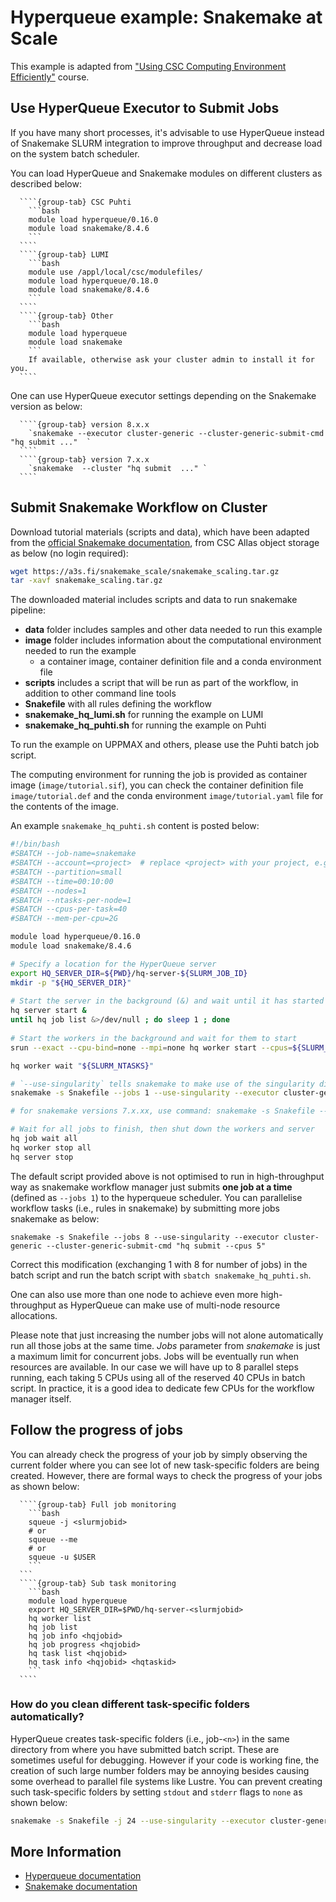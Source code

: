 # Hyperqueue example: Snakemake at Scale 

This example is adapted from ["Using CSC Computing Environment Efficiently"](https://csc-training.github.io/csc-env-eff/) course.

## Use HyperQueue Executor to Submit Jobs

If you have many short processes, it's advisable to use HyperQueue instead of Snakemake SLURM integration to improve throughput and decrease 
load on the system batch scheduler.

You can load HyperQueue and Snakemake modules on different clusters as described below:

`````{tabs}
  ````{group-tab} CSC Puhti
    ```bash
    module load hyperqueue/0.16.0
    module load snakemake/8.4.6
    ```
  ````
  ````{group-tab} LUMI
    ```bash
    module use /appl/local/csc/modulefiles/
    module load hyperqueue/0.18.0
    module load snakemake/8.4.6
    ```
  ````
  ````{group-tab} Other
    ```bash
    module load hyperqueue
    module load snakemake
    ```
    If available, otherwise ask your cluster admin to install it for you.
  ````
`````

One can use HyperQueue executor settings depending on the Snakemake version as below:

`````{tabs}
  ````{group-tab} version 8.x.x
    `snakemake --executor cluster-generic --cluster-generic-submit-cmd "hq submit ..."  `
  ````
  ````{group-tab} version 7.x.x
    `snakemake  --cluster "hq submit  ..." `
  ````
`````


## Submit Snakemake Workflow on Cluster

Download tutorial materials (scripts and data), which have been adapted from the 
[official Snakemake documentation](https://snakemake.readthedocs.io/en/v6.6.1/executor_tutorial/google_lifesciences.html), 
from CSC Allas object storage as below (no login required):

```bash
wget https://a3s.fi/snakemake_scale/snakemake_scaling.tar.gz
tar -xavf snakemake_scaling.tar.gz
```

The downloaded material includes scripts and data to run snakemake pipeline:

- **data** folder includes samples and other data needed to run this example 
- **image** folder includes information about the computational environment needed to run the example
  - a container image, container definition file and a conda environment file
- **scripts** includes a script that will be run as part of the workflow, in addition to other command line tools  
- **Snakefile**  with all rules defining the workflow
- **snakemake_hq_lumi.sh** for running the example on LUMI
- **snakemake_hq_puhti.sh** for running the example on Puhti

To run the example on UPPMAX and others, please use the Puhti batch job script.

The computing environment for running the job is provided as container image (`image/tutorial.sif`), you can check the container definition file `image/tutorial.def` and the conda environment `image/tutorial.yaml` file for the contents of the image.

An example `snakemake_hq_puhti.sh` content is posted below:

```bash 
#!/bin/bash
#SBATCH --job-name=snakemake
#SBATCH --account=<project>  # replace <project> with your project, e.g. for CSC: project_2001234
#SBATCH --partition=small
#SBATCH --time=00:10:00
#SBATCH --nodes=1
#SBATCH --ntasks-per-node=1
#SBATCH --cpus-per-task=40
#SBATCH --mem-per-cpu=2G

module load hyperqueue/0.16.0
module load snakemake/8.4.6

# Specify a location for the HyperQueue server
export HQ_SERVER_DIR=${PWD}/hq-server-${SLURM_JOB_ID}
mkdir -p "${HQ_SERVER_DIR}"
 
# Start the server in the background (&) and wait until it has started
hq server start &
until hq job list &>/dev/null ; do sleep 1 ; done
 
# Start the workers in the background and wait for them to start
srun --exact --cpu-bind=none --mpi=none hq worker start --cpus=${SLURM_CPUS_PER_TASK} &

hq worker wait "${SLURM_NTASKS}"

# `--use-singularity` tells snakemake to make use of the singularity directive in the snakefile (line 4)
snakemake -s Snakefile --jobs 1 --use-singularity --executor cluster-generic --cluster-generic-submit-cmd "hq submit --cpus 5"

# for snakemake versions 7.x.xx, use command: snakemake -s Snakefile --jobs 1 --use-singularity --cluster "hq submit --cpus 2"

# Wait for all jobs to finish, then shut down the workers and server
hq job wait all
hq worker stop all
hq server stop

```

The default script provided above is not optimised to run in high-throughput way as snakemake workflow manager just submits **one job at a time** (defined as `--jobs 1`) to the hyperqueue scheduler. You can parallelise workflow tasks (i.e., rules in snakemake) by submitting more jobs snakemake as below:

`snakemake -s Snakefile --jobs 8 --use-singularity --executor cluster-generic --cluster-generic-submit-cmd "hq submit --cpus 5"`

Correct this modification (exchanging 1 with 8 for number of jobs) in the batch script and run the batch script with `sbatch snakemake_hq_puhti.sh`.

One can also use more than one node to achieve even more high-throughput as HyperQueue can make use of multi-node resource allocations.

Please note that just increasing the number jobs will not alone automatically run all those jobs at the same time. 
*Jobs* parameter from *snakemake* is just a maximum limit for concurrent jobs. Jobs will be eventually run when resources are available. 
In our case we will have up to 8 parallel steps running, each taking 5 CPUs using all of the reserved 40 CPUs in batch script. 
In practice, it is a good idea to dedicate few CPUs for the workflow manager itself. 


## Follow the progress of jobs

You can already check the progress of your job by simply observing the current folder where you can see lot of new 
task-specific folders are being created. However, there are formal ways to check the progress of your jobs as shown below:


`````{tabs}
  ````{group-tab} Full job monitoring
    ```bash
    squeue -j <slurmjobid>
    # or
    squeue --me
    # or
    squeue -u $USER
    ```
  ```
  ````{group-tab} Sub task monitoring
    ```bash
    module load hyperqueue
    export HQ_SERVER_DIR=$PWD/hq-server-<slurmjobid>
    hq worker list   
    hq job list
    hq job info <hqjobid>
    hq job progress <hqjobid>
    hq task list <hqjobid>
    hq task info <hqjobid> <hqtaskid>
    ```
  ````
````` 

### How do you clean different task-specific folders automatically?

HyperQueue creates task-specific folders (i.e., job-`<n>`) in the same directory from where you have submitted batch script.
These are sometimes useful for debugging. However if your code is working fine, the creation of such large number
folders may be annoying besides causing some overhead to parallel file systems like Lustre. You can prevent creating
such task-specific folders by setting `stdout` and `stderr` flags to `none` as shown below:

```bash
snakemake -s Snakefile -j 24 --use-singularity --executor cluster-generic --cluster-generic-submit-cmd "hq submit --stdout=none --stderr=none --cpus 5 "
```

## More Information

- [Hyperqueue documentation](https://it4innovations.github.io/hyperqueue/stable/)
- [Snakemake documentation](https://snakemake.readthedocs.io/en/stable/)

